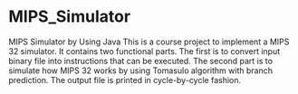 # MIPS_Simulator
MIPS Simulator by Using Java
This is a course project to implement a MIPS 32 simulator. It contains two functional parts. The first is to convert input binary file into instructions that can be executed. The second part is to simulate how MIPS 32 works by using Tomasulo algorithm with branch prediction. The output file is printed in cycle-by-cycle fashion.
